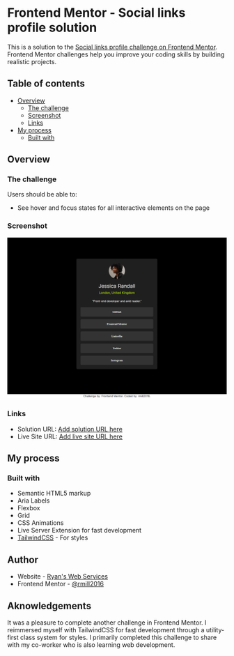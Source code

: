 # Frontend Mentor - Social links profile solution

This is a solution to the [Social links profile challenge on Frontend Mentor](https://www.frontendmentor.io/challenges/social-links-profile-UG32l9m6dQ). Frontend Mentor challenges help you improve your coding skills by building realistic projects. 

## Table of contents

- [Overview](#overview)
  - [The challenge](#the-challenge)
  - [Screenshot](#screenshot)
  - [Links](#links)
- [My process](#my-process)
  - [Built with](#built-with)


## Overview

### The challenge

Users should be able to:

- See hover and focus states for all interactive elements on the page

### Screenshot

![Screenshot Solution](./assets/images/screenshot.png)

### Links

- Solution URL: [Add solution URL here](https://github.com/rmill2016/social-links-profile)
- Live Site URL: [Add live site URL here](https://rmill2016-social-links-profile.netlify.app)

## My process

### Built with

- Semantic HTML5 markup
- Aria Labels
- Flexbox
- Grid
- CSS Animations
- Live Server Extension for fast development
- [TailwindCSS](https://tailwindcss.com) - For styles

## Author

- Website - [Ryan's Web Services](https://ryanswebservices.dev)
- Frontend Mentor - [@rmill2016](https://www.frontendmentor.io/profile/rmill2016)


## Aknowledgements

It was a pleasure to complete another challenge in Frontend Mentor. I reimmersed myself with TailwindCSS for fast development through a utility-first class system for styles. I primarily completed this challenge to share with my co-worker who is also learning web development.
